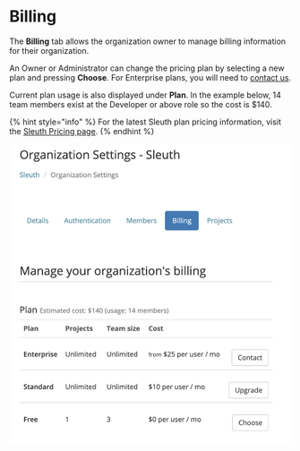 # Billing

The **Billing** tab allows the organization owner to manage billing information for their organization. 

An Owner or Administrator can change the pricing plan by selecting a new plan and pressing **Choose**. For Enterprise plans, you will need to [contact us](mailto:support@sleuth.io). 

Current plan usage is also displayed under **Plan**. In the example below, 14 team members exist at the Developer or above role so the cost is $140. 

{% hint style="info" %}
For the latest Sleuth plan pricing information, visit the [Sleuth Pricing page](https://www.sleuth.io/pricing). 
{% endhint %}

![](../../.gitbook/assets/manage-organization-plan-sleuth-2021-01-30-11-42-15.png)

